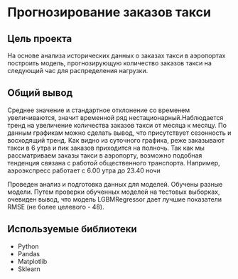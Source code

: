 # Прогнозирование заказов такси

## Цель проекта
На основе анализа исторических данных о заказах такси в аэропортах построить модель, прогнозирующую количество заказов такси на следующий час для распределения нагрузки.

## Общий вывод
Среднее значение и стандартное отклонение со временем увеличиваются, значит временной ряд нестационарный.Наблюдается тренд на увеличение количества заказов такси от месяца к месяцу. По данным графикам можно сделать вывод, что присутствует сезонность и восходящий тренд. Как видно из суточного графика, реже заказывают такси в 6 утра и пик заказов приходится на полночь. Так как мы рассматриваем заказы такси в аэропорту, возможно подобная тенденция связана с работой общественного транспорта. Например, аэроэкспресс работает с 6.00 утра до 23.40 ночи

Проведен анализ и подготовка данных для моделей. Обучены разные модели. Путем проверки обученных моделей на тестовых выборках, очевиден вывод, что модель LGBMRegressor дает лучшие показатели RMSE (не более целевого - 48).

## Используемые библиотеки
- Python
- Pandas
- Matplotlib
- Sklearn
